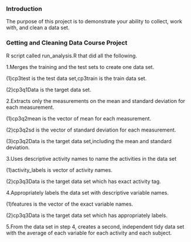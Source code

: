 ### Introduction

The purpose of this project is to demonstrate your ability to collect, work with, and clean a data set.

### Getting and Cleaning Data Course Project

R script called run_analysis.R  that did all the following.

1.Merges the training and the test sets to create one data set.

(1)cp3test is the test data set,cp3train is the train data set.

(2)cp3q1Data is the target data set.



2.Extracts only the measurements on the mean and standard deviation for each measurement.

(1)cp3q2mean is the vector of mean for each measurement.

(2)cp3q2sd is the vector of standard deviation for each measurement.

(3)cp3q2Data is the target data set,including the mean and standard deviation.


3.Uses descriptive activity names to name the activities in the data set

(1)activity_labels is vector of activity names.

(2)cp3q3Data is the target data set which has exact activity tag.


4.Appropriately labels the data set with descriptive variable names.

(1)features is the vector of the exact variable names.

(2)cp3q3Data is the target data set which has appropriately labels.



5.From the data set in step 4, creates a second, independent tidy data set with the average of each variable for each activity and each subject.
